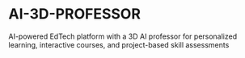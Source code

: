 # AI-3D-PROFESSOR
AI-powered EdTech platform with a 3D AI professor for personalized learning, interactive courses, and project-based skill assessments
